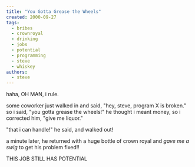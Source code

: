 ```yaml
---
title: "You Gotta Grease the Wheels"
created: 2000-09-27
tags: 
  - bribes
  - crownroyal
  - drinking
  - jobs
  - potential
  - programming
  - steve
  - whiskey
authors: 
  - steve
---
```


haha, OH MAN, i rule.

some coworker just walked in and said, "hey, steve, program X is broken." so i said, "you gotta grease the wheels!" he thought i meant money, so i corrected him, "give me liquor."

"that i can handle!" he said, and walked out!

a minute later, he returned with a huge bottle of crown royal and _gave me a swig_ to get his problem fixed!!

THIS JOB STILL HAS POTENTIAL
